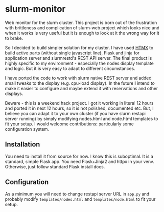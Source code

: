 # slurm-monitor
Web monitor for the slurm cluster. This project is born out of the frustration with brittleness and complication of slurm-web project which looks nice and when it works is very useful but it is enough to look at it the wrong way for it to brake. 

So I decided to build simpler solution for my cluster. I have used [HTMX](http://htmx.org/) to build active parts (without single javascript line), Flask and jinja for application server and slurmrestd's REST API server. The final product is highly specific to my environment - especially the nodes display template and logic. But it is very easy to adapt to different circumstances.

I have ported the code to work with slurm native REST server and added small tweaks to the display (e.g. cpu-load display).
In the future I intend to make it easier to configure and maybe extend it with reservations and other displays. 

Beware - this is a weekend hack project. I got it working in literal 12 hours and ported it in next 12 hours, so it is not polished, documented etc. But, I believe you can adapt it to your own cluster (if you have slurm restapi server running) by simply modifying nodes.html and node.html templates to fit your setup. I would welcome contributions: particularly some configuration system.

## Installation

You need to install it from source for now. I know this is suboptimal. It is a standard, simple Flask app. You need Flask+Jinja2 and httpx in your venv. Otherwise, just follow standard Flask install docs.

## Configuration

As a minimum you will need to change restapi server URL in `app.py` and probably modify `templates/nodes.html` and `templates/node.html` to fit your setup.
